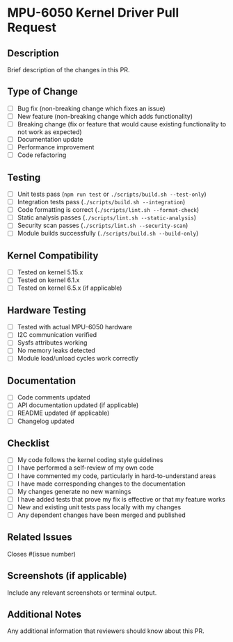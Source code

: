 # MPU-6050 Kernel Driver Pull Request

## Description
Brief description of the changes in this PR.

## Type of Change
- [ ] Bug fix (non-breaking change which fixes an issue)
- [ ] New feature (non-breaking change which adds functionality)
- [ ] Breaking change (fix or feature that would cause existing functionality to not work as expected)
- [ ] Documentation update
- [ ] Performance improvement
- [ ] Code refactoring

## Testing
- [ ] Unit tests pass (`npm run test` or `./scripts/build.sh --test-only`)
- [ ] Integration tests pass (`./scripts/build.sh --integration`)
- [ ] Code formatting is correct (`./scripts/lint.sh --format-check`)
- [ ] Static analysis passes (`./scripts/lint.sh --static-analysis`)
- [ ] Security scan passes (`./scripts/lint.sh --security-scan`)
- [ ] Module builds successfully (`./scripts/build.sh --build-only`)

## Kernel Compatibility
- [ ] Tested on kernel 5.15.x
- [ ] Tested on kernel 6.1.x
- [ ] Tested on kernel 6.5.x (if applicable)

## Hardware Testing
- [ ] Tested with actual MPU-6050 hardware
- [ ] I2C communication verified
- [ ] Sysfs attributes working
- [ ] No memory leaks detected
- [ ] Module load/unload cycles work correctly

## Documentation
- [ ] Code comments updated
- [ ] API documentation updated (if applicable)
- [ ] README updated (if applicable)
- [ ] Changelog updated

## Checklist
- [ ] My code follows the kernel coding style guidelines
- [ ] I have performed a self-review of my own code
- [ ] I have commented my code, particularly in hard-to-understand areas
- [ ] I have made corresponding changes to the documentation
- [ ] My changes generate no new warnings
- [ ] I have added tests that prove my fix is effective or that my feature works
- [ ] New and existing unit tests pass locally with my changes
- [ ] Any dependent changes have been merged and published

## Related Issues
Closes #(issue number)

## Screenshots (if applicable)
Include any relevant screenshots or terminal output.

## Additional Notes
Any additional information that reviewers should know about this PR.